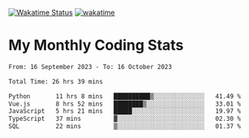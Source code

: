 [![Wakatime Status](https://github.com/noopurphalak/noopurphalak/workflows/wakatime-status-update/badge.svg)](https://github.com/noopurphalak/noopurphalak/actions/workflows/main.yml)
[![wakatime](https://wakatime.com/badge/user/80ace140-ef40-4fdd-b8ed-f3be3d2e1aea.svg)](https://wakatime.com/@80ace140-ef40-4fdd-b8ed-f3be3d2e1aea)

# My Monthly Coding Stats

<!--START_SECTION:waka-->

```txt
From: 16 September 2023 - To: 16 October 2023

Total Time: 26 hrs 39 mins

Python       11 hrs 8 mins   ██████████▒░░░░░░░░░░░░░░   41.49 %
Vue.js       8 hrs 52 mins   ████████▒░░░░░░░░░░░░░░░░   33.01 %
JavaScript   5 hrs 21 mins   █████░░░░░░░░░░░░░░░░░░░░   19.97 %
TypeScript   37 mins         ▓░░░░░░░░░░░░░░░░░░░░░░░░   02.30 %
SQL          22 mins         ▒░░░░░░░░░░░░░░░░░░░░░░░░   01.37 %
```

<!--END_SECTION:waka-->
